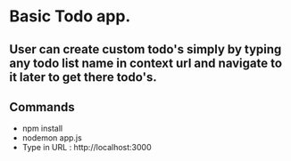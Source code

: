 # Basic Todo app.
## User can create custom todo's simply by typing any todo list name in context url and navigate to it later to get there todo's.

## Commands

* npm install
* nodemon app.js
* Type in URL : http://localhost:3000
